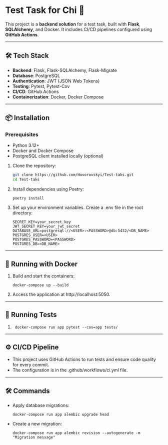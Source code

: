 # Test Task for Chi 🎯

This project is a **backend solution** for a test task, built with **Flask**, **SQLAlchemy**, and Docker. It includes CI/CD pipelines configured using **GitHub Actions**.

---

## 🛠️ Tech Stack

- **Backend**: Flask, Flask-SQLAlchemy, Flask-Migrate
- **Database**: PostgreSQL
- **Authentication**: JWT (JSON Web Tokens)
- **Testing**: Pytest, Pytest-Cov
- **CI/CD**: GitHub Actions
- **Containerization**: Docker, Docker Compose

---
## 📦 Installation

### Prerequisites
- Python 3.12+
- Docker and Docker Compose
- PostgreSQL client installed locally (optional)

1. Clone the repository:
   ```bash
   git clone https://github.com/Hovorovskyi/Test-taks.git
   cd Test-taks
   ```
   
2. Install dependencies using Poetry:
    ```
    poetry install
   ```

3. Set up your environment variables. Create a .env file in the root directory:
    ```
    SECRET_KEY=your_secret_key
    JWT_SECRET_KEY=your_jwt_secret
    DATABASE_URL=postgresql://<USER>:<PASSWORD>@db:5432/<DB_NAME>
    POSTGRES_USER=<USER>
    POSTGRES_PASSWORD=<PASSWORD>
    POSTGRES_DB=<DB_NAME>
   ```
---
## 🐳 Running with Docker

1. Build and start the containers:
    ```
   docker-compose up --build
   ```
   
2. Access the application at http://localhost:5050.
---
## 🧪 Running Tests
1. ```
    docker-compose run app pytest --cov=app tests/
   ```
---
## ⚙️ CI/CD Pipeline
- This project uses GitHub Actions to run tests and ensure code quality for every commit. 
- The configuration is in the .github/workflows/ci.yml file.
---
## 🛠️ Commands
- Apply database migrations:
    ```
  docker-compose run app alembic upgrade head
  ```

- Create a new migration:
    ```
  docker-compose run app alembic revision --autogenerate -m "Migration message"
  ```
